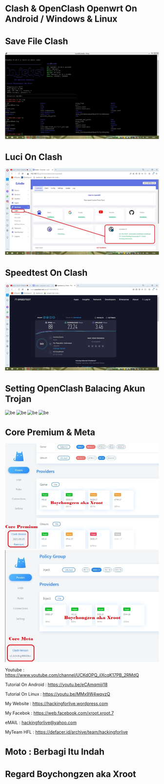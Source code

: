 # Clash & OpenClash Openwrt On Android / Windows & Linux 

# Save File Clash
![be](https://raw.githubusercontent.com/boychongzen18/Clash-OpenWRT/main/terminal.jpg)

# Luci On Clash
![be](https://raw.githubusercontent.com/boychongzen18/Clash-OpenWRT/main/clash.jpg)
# Speedtest On Clash
![be](https://raw.githubusercontent.com/boychongzen18/Clash-OpenWRT/main/speedtest.jpg)

# Setting OpenClash Balacing Akun Trojan

![be](https://raw.githubusercontent.com/boychongzen18/Clash_End_OpenClash_OpenWRT/main/1.jpg)
![be](https://raw.githubusercontent.com/boychongzen18/Clash_End_OpenClash_OpenWRT/main/2.jpg)
![be](https://raw.githubusercontent.com/boychongzen18/Clash_End_OpenClash_OpenWRT/main/3.jpg)
![be](https://raw.githubusercontent.com/boychongzen18/Clash_End_OpenClash_OpenWRT/main/4.jpg)

# Core Premium & Meta
![be](https://raw.githubusercontent.com/boychongzen18/Clash-OpenWRT/main/core_premi.jpg)
![be](https://raw.githubusercontent.com/boychongzen18/Clash-OpenWRT/main/core_meta.jpg)


Youtube      : https://www.youtube.com/channel/UCKdOPQ_iIXcqK17PB_2RMdQ

Tutorial On Android : https://youtu.be/eCAmqmiji18

Tutorial On Linux : https://youtu.be/MMx9W4wqvzQ
                      
My Website    : https://hackingforlive.wordpress.com

My Facebok    : https://web.facebook.com/xroot.xroot.7

eMAIL         : hackingforlive@yahoo.com      

MyTeam HFL    : https://defacer.id/archive/team/hackingforlive

# Moto : Berbagi Itu Indah

# Regard Boychongzen aka Xroot
